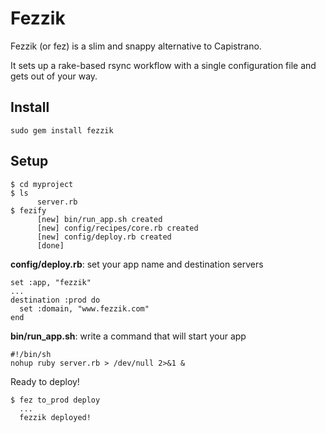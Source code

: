 # Fezzik

Fezzik (or fez) is a slim and snappy alternative to Capistrano.

It sets up a rake-based rsync workflow with a single configuration file
and gets out of your way.

## Install

    sudo gem install fezzik

## Setup

    $ cd myproject
    $ ls
          server.rb
    $ fezify
          [new] bin/run_app.sh created
          [new] config/recipes/core.rb created
          [new] config/deploy.rb created
          [done]

**config/deploy.rb**: set your app name and destination servers

    set :app, "fezzik"
    ...
    destination :prod do
      set :domain, "www.fezzik.com"
    end

**bin/run_app.sh**: write a command that will start your app

    #!/bin/sh
    nohup ruby server.rb > /dev/null 2>&1 &

Ready to deploy!

    $ fez to_prod deploy
      ...
      fezzik deployed!

